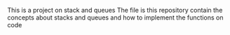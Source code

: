 This is a project on stack and queues
The file is this repository contain the concepts about
stacks and queues and how to implement the functions on code
